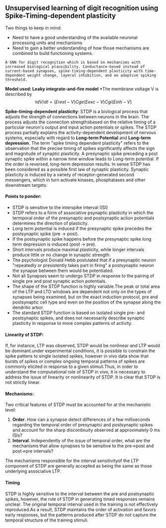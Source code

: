 ## Unsupervised learning of digit recognition using Spike-Timing-dependent plasticity
 
Two things to keep in mind:
* Need to have a good understanding of the available neuronal processing units and mechanisms
* Need to gain a better understanding of how those mechanisms are combined to build functioning systems.

`A SNN for digit recognition which is based on mechanisms with increased biological plausibility. Conductance-based instead of current-based synapses, spike-timing-dependent plasticity with time-dependent weight change, layeral inhibition, and an adaptive spiking threshold.`

**Model used: Leaky integrate-and-fire model**
*The membrane voltage V is described by
$$τdV/dt=(Erest−V)Cge(Eexc−V)Cgi(Einh−V)$$

**Spike-timing-dependent plasticity**:
STDP is a biological process that adjusts the strength of connections between neurons in the brain. The process adjusts the connection strengthsbased on the relative timing of a particular neuron's output and input action potentials or spikes.
The STDP process partially explains the activity-dependent development of nervous systems, especially with regard to **Long-term Potential** and **Long-term depression**.
The term "spike timing dependent plasticity" refers to the observation that the precise timing of spikes significantly affects the sign and magnitude of synaptic plasticity.
A presynaptic spike preceding a post synaptic spike within a narrow time window leads to Long-term potential. If the order is reversed, long-term depression results.
In sense STDP has been considered as a possible first law of synaptic plasticity.
Synaptic plasticity is induced by a variety of receptor-generated second messengers, which in turn activate kinases, phosphatases and other downstream targets.

#### Points to ponder:
* STDP is sensitive to the interspike interval (ISI)
* STDP refers to a form of associative psynaptic plasticity in which the termporal order of the presynaptic and postsynaptic action potentials determines the direction of plasticity.
* Long term potential is induced if the presynaptic spike precedes the postsynaptic spike (pre -> post).
* If the postsynaptic spike happens before the presynaptic spike long term depression is induced (post -> pre).
* Short intervals produce maximal plasticity, while longer intervals produce little or no change in synaptic strength.
* The psychologist Donald Hebb postulated that if a presynaptic neuron "repeatedly or presistently takes part in firing" a postsynaptic  neuron the synapse between them would be potentiated.
* Not all Synapses seem to undergo STDP in response to the pairing of single pre and post synaptic action potentials.
* The shape of the STDP function is highly variable.The peak or total area of the LTP and LTD windows are dependent not only on the types of synapses being examined, but on the exact induction protocol, pre and postsynaptic cell type and even on the position of the synapse along the dendritic arbor.
* The standard STDP function is based on isolated single pre- and postsynaptic spikes, and does not necessarily describe synaptic plasticity in response to more complex patterns of activity.

#### Linearity of STDP:

If, for instance, LTP was observed, STDP would be nonlinear and LTP would be dominant.under experimental conditions, it is possible to constrain the spike pattens to single isolated spikes, however in vivo data show that bursts of spikes or complex ongoing temporal patterns of spikes are commonly elicited in response to a given stimuli.Thus, in order to understand the computational role of STDP in vivo, it is necessary to address the issue of linearity or nonlinearity of STDP. It is clear that STDP is not strictly linear.

#### Mechanisms:

Two critical features of STDP must be accounted for at the mechanistic level:
1. **Order**. How can a synapse detect differences of a few milliseconds regarding the temporal order of presynaptci and postsynaptic spikes and account for the sharp discontinuity observed at approximately 0 ms ISIs?
1. **Interval**. Independently of the issue of temporal order, what are the mechanisms that allow synapses to be sensitive to the pre->post and post->pre intervals?

The mechanisms responsible for the interval sensitivityof the LTP component of STDP are generally accepted as being the same as those underlying associative LTP.

#### Timing

STDP is highly sensitive to the interval between the pre and postsynaptic spikes, however, the role of STDP in generating timed responses remains unclear. The original temporal interval used in the training is not effectively reproduced.As a result, STDP maintains the order of activation and favors early responses, but the patterns produced after STDP do not capture the temporal structure of the training stimuli.